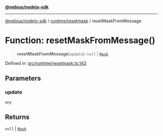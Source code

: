 [**@nebius/nodejs-sdk**](../../../README.md)

---

[@nebius/nodejs-sdk](../../../README.md) / [runtime/resetmask](../README.md) / resetMaskFromMessage

# Function: resetMaskFromMessage()

> **resetMaskFromMessage**(`update`): `null` \| [`Mask`](../../fieldmask/classes/Mask.md)

Defined in: [src/runtime/resetmask.ts:143](https://github.com/nebius/nodejs-sdk/blob/a37d220b2851e3bf0d396cb03828d544f584df45/src/runtime/resetmask.ts#L143)

## Parameters

### update

`any`

## Returns

`null` \| [`Mask`](../../fieldmask/classes/Mask.md)
